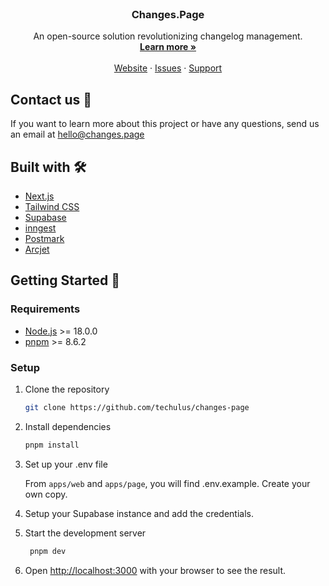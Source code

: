 <p align="center" style="margin-top: 120px">

  <h3 align="center">Changes.Page</h3>

  <p align="center">
    An open-source solution revolutionizing changelog management.
    <br />
    <a href="https://changes.page"><strong>Learn more »</strong></a>
    <br />
    <br />
    <a href="https://changes.page">Website</a>
    ·
    <a href="https://github.com/techulus/changes-page/issues">Issues</a>
    ·
    <a href="https://techulus.atlassian.net/servicedesk/customer/portal/1">Support</a>
  </p>
</p>

## Contact us 💌

If you want to learn more about this project or have any questions, send us an email at [hello@changes.page](mailto:hello@changes.page)

## Built with 🛠️

- [Next.js](https://nextjs.org/)
- [Tailwind CSS](https://tailwindcss.com/)
- [Supabase](https://supabase.com)
- [inngest](https://www.inngest.com)
- [Postmark](https://postmarkapp.com)
- [Arcjet](https://arcjet.com)

## Getting Started 🚀

### Requirements

- [Node.js](https://nodejs.org/en/) >= 18.0.0
- [pnpm](https://pnpm.io/) >= 8.6.2

### Setup

1. Clone the repository

   ```sh
   git clone https://github.com/techulus/changes-page
   ```

2. Install dependencies

   ```sh
   pnpm install
   ```

3. Set up your .env file

   From `apps/web` and `apps/page`, you will find .env.example. Create your own copy.

4. Setup your Supabase instance and add the credentials.

5. Start the development server

   ```sh
    pnpm dev
   ```

6. Open [http://localhost:3000](http://localhost:3000) with your browser to see
   the result.
